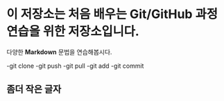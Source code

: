 # 이 저장소는 처음 배우는 Git/GitHub 과정 연습을 위한 저장소입니다.
다양한 **Markdown** 문법을 연습해봅시다.

-git clone
-git push
-git pull
-git add
-git commit 


## 좀더 작은 글자
